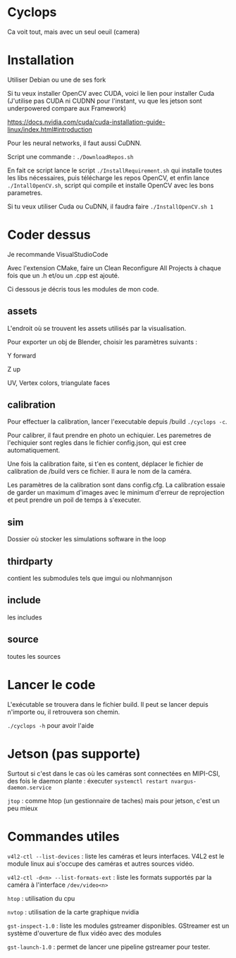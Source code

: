 # Cyclops
Ca voit tout, mais avec un seul oeuil (camera)

# Installation
Utiliser Debian ou une de ses fork

Si tu veux installer OpenCV avec CUDA, voici le lien pour installer Cuda (J'utilise pas CUDA ni CUDNN pour l'instant, vu que les jetson sont underpowered compare aux Framework)

https://docs.nvidia.com/cuda/cuda-installation-guide-linux/index.html#introduction

Pour les neural networks, il faut aussi CuDNN.

Script une commande : `./DownloadRepos.sh` 

En fait ce script lance le script `./InstallRequirement.sh` qui installe toutes les libs nécessaires, 
puis télécharge les repos OpenCV, et enfin lance `./IntallOpenCV.sh`, script qui compile et installe OpenCV avec les bons parametres.

Si tu veux utiliser Cuda ou CuDNN, il faudra faire `./InstallOpenCV.sh 1` 

# Coder dessus
Je recommande VisualStudioCode

Avec l'extension CMake, faire un Clean Reconfigure All Projects à chaque fois que un .h et/ou un .cpp est ajouté.

Ci dessous je décris tous les modules de mon code.

## assets
L'endroit où se trouvent les assets utilisés par la visualisation.

Pour exporter un obj de Blender, choisir les paramètres suivants :

Y forward

Z up

UV, Vertex colors, triangulate faces


## calibration
Pour effectuer la calibration, lancer l'executable depuis /build `./cyclops -c`. 

Pour calibrer, il faut prendre en photo un echiquier. Les paremetres de l'echiquier sont regles dans le fichier config.json, qui est cree automatiquement.

Une fois la calibration faite, si t'en es content, déplacer le fichier de calibration de /build vers ce fichier. Il aura le nom de la caméra.

Les paramètres de la calibration sont dans config.cfg. La calibration essaie de garder un maximum d'images avec le minimum d'erreur de reprojection et peut prendre un poil de temps à s'executer.

## sim
Dossier où stocker les simulations software in the loop

## thirdparty
contient les submodules tels que imgui ou nlohmannjson

## include
les includes

## source
toutes les sources 

# Lancer le code

L'exécutable se trouvera dans le fichier build. Il peut se lancer depuis n'importe ou, il retrouvera son chemin.

`./cyclops -h` pour avoir l'aide

# Jetson (pas supporte)

Surtout si c'est dans le cas où les caméras sont connectées en MIPI-CSI, des fois le daemon plante : éxecuter
`systemctl restart nvargus-daemon.service`

`jtop` : comme htop (un gestionnaire de taches) mais pour jetson, c'est un peu mieux

# Commandes utiles

`v4l2-ctl --list-devices` : liste les caméras et leurs interfaces. V4L2 est le module linux aui s'occupe des caméras et autres sources vidéo.

`v4l2-ctl -d<n> --list-formats-ext` : liste les formats supportés par la caméra à l'interface `/dev/video<n>`

`htop` : utilisation du cpu

`nvtop` : utilisation de la carte graphique nvidia

`gst-inspect-1.0` : liste les modules gstreamer disponibles. GStreamer est un système d'ouverture de flux vidéo avec des modules

`gst-launch-1.0` : permet de lancer une pipeline gstreamer pour tester.